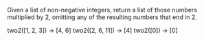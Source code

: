 Given a list of non-negative integers, return a list of those numbers multiplied by 2, omitting any of the resulting numbers that end in 2.

two2([1, 2, 3]) → [4, 6]
two2([2, 6, 11]) → [4]
two2([0]) → [0]